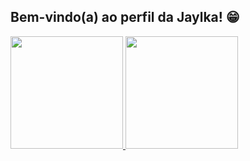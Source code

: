 ## Bem-vindo(a) ao perfil da Jaylka! 😁

 <div>
   <a href="https://github.com/Jaylka">
   <img height="180em" src="https://github-readme-stats.vercel.app/api?username=Jaylka&show_icons=true&theme=tokyonight&include_all_commits=true&count_private=true"/>
   <img height="180em" src="https://github-readme-stats.vercel.app/api/top-langs/?username=Jaylka&layout=compact&langs_count=6&theme=tokyonight"/>
</div>
    
 
<br>
 
